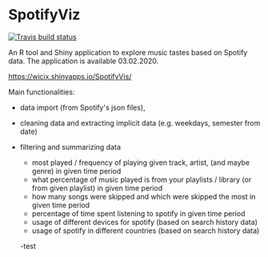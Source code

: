 # SpotifyViz

  <!-- badges: start -->
  [![Travis build status](https://travis-ci.org/StatsIMUWr/SpotifyViz.svg?branch=master)](https://travis-ci.org/StatsIMUWr/SpotifyViz)
  <!-- badges: end -->

An R tool and Shiny application to explore music tastes based on Spotify data.
The application is available 03.02.2020.

https://wicix.shinyapps.io/SpotifyVis/


Main functionalities:
  - data import (from Spotify's json files),
 
  - cleaning data and extracting implicit data (e.g. weekdays, semester from date)
 
  - filtering and summarizing data
    - most played / frequency of playing given track, artist, (and maybe genre) in given time period
    - what percentage of music played is from your playlists / library (or from given playlist) in given time period
    - how many songs were skipped and which were skipped the most in given time period
    - percentage of time spent listening to spotify in given time period
    - usage of different devices for spotify (based on search history data)
    - usage of spotify in different countries (based on search history data)
    
    -test
    


 

